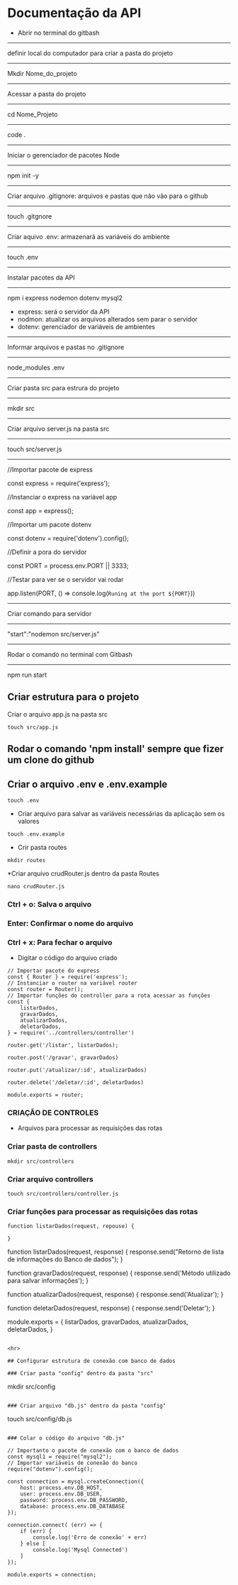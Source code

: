 # Documentação da API
* Abrir no terminal do gitbash
***
definir local do computador para criar a pasta do projeto
****
Mkdir Nome_do_projeto
****
Acessar a pasta do projeto
****
cd Nome_Projeto
***
code .
***
Iniciar o gerenciador de pacotes Node
***
npm init -y
***
Criar arquivo .gitignore: arquivos e pastas que não vão para o github
***
touch .gitgnore
***
Criar aquivo .env: armazenará as variáveis do ambiente
***
touch .env
***
Instalar pacotes da API
***
npm i express nodemon dotenv mysql2

* express: será o servidor da API
* nodmon: atualizar os arquivos alterados sem parar o servidor
* dotenv: gerenciador de variáveis de ambientes
***
Informar arquivos e pastas no .gitignore
***
node_modules
.env
***
Criar pasta src para estrura do projeto
***
mkdir src
***
Criar arquivo server.js na pasta src
***
touch src/server.js
***
//Importar pacote de express

const express = require('express');

//Instanciar o express na variável app

const app = express();

//Importar um pacote dotenv

const dotenv = require('dotenv').config();

//Definir a pora do servidor

const PORT = process.env.PORT || 3333;

//Testar para ver se o servidor vai rodar

app.listen(PORT, () => console.log(`Runing at the port ${PORT}`))
***
Criar comando para servidor
***
"start":"nodemon src/server.js"
***
Rodar o comando no terminal com Gitbash
***
npm run start

## Criar estrutura para o projeto

Criar o arquivo app.js na pasta src
```
touch src/app.js
```

## Rodar o comando 'npm install' sempre que fizer um clone do github

## Criar o arquivo .env e .env.example

```
touch .env
```
* Criar arquivo para salvar as variáveis necessárias da aplicação sem os valores
```
touch .env.example
```
* Crir pasta routes
```
mkdir routes
```
*Criar arquivo crudRouter.js dentro da pasta Routes
```
nano crudRouter.js
```
### Ctrl + o: Salva o arquivo
### Enter: Confirmar o nome do arquivo
### Ctrl + x: Para fechar o arquivo

* Digitar o código do arquivo criado
```
// Importar pacote do express
const { Router } = require('express');
// Instanciar o router na variável router
const router = Router();
// Importar funções do controller para a rota acessar as funções
const {
    listarDados,
    gravarDados,
    atualizarDados,
    deletarDados,
} = require('../controllers/controller')

router.get('/listar', listarDados);

router.post('/gravar', gravarDados)

router.put('/atualizar/:id', atualizarDados)

router.delete('/deletar/:id', deletarDados)

module.exports = router;

```

### CRIAÇÃO DE CONTROLES
* Arquivos para processar as requisições das rotas

### Criar pasta de controllers 
```
mkdir src/controllers
```

### Criar arquivo controllers
```
touch src/controllers/controller.js
```

### Criar funções para processar as requisições das rotas

```
function listarDados(request, repouse) {

}
```
function listarDados(request, response) {
    response.send("Retorno de lista de informações do Banco de dados");
}

function gravarDados(request, response) {
    response.send('Método utilizado para salvar informações');
}

function atualizarDados(request, response) {
    response.send('Atualizar');
}

function deletarDados(request, response) {
    response.send('Deletar');
}

module.exports = {
    listarDados,
    gravarDados,
    atualizarDados,
    deletarDados,
}
```

<hr>

## Configurar estrutura de conexão com banco de dados

### Criar pasta "config" dentro da pasta "src"
```
mkdir src/config
```

### Criar arquivo "db.js" dentro da pasta "config"
```
touch src/config/db.js
```

### Colar o código do arquivo "db.js"

// Importanto o pacote de conexão com o banco de dados
const mysql1 = require("mysql2");
// Importar variáveis de conexão do banco
require("dotenv").config();

const connection = mysql.createConnection({
    host: process.env.DB_HOST,
    user: process.env.DB_USER,
    password: process.env.DB_PASSWORD,
    database: process.env.DB_DATABASE
});

connection.connect( (err) => {
    if (err) {
        console.log('Erro de conexão' + err)
    } else [
        console.log('Mysql Connected')
    ]
});

module.exports = connection;
```
